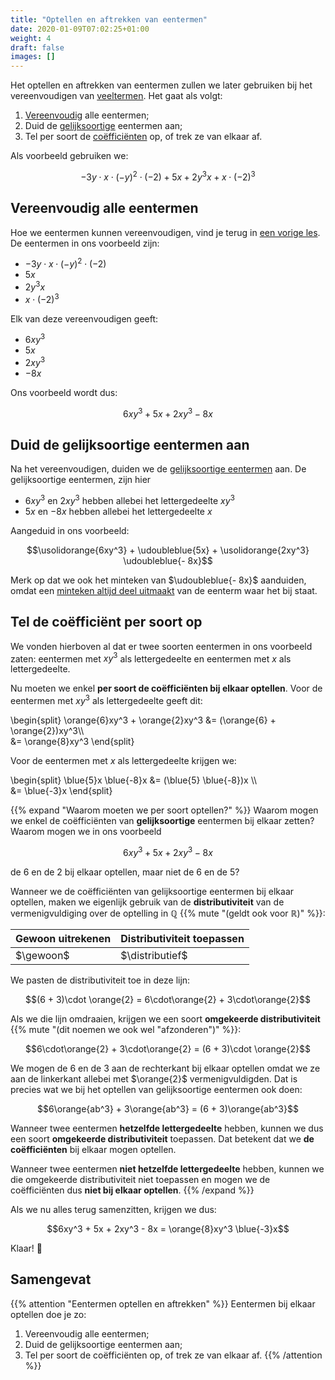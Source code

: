 ```yaml
---
title: "Optellen en aftrekken van eentermen"
date: 2020-01-09T07:02:25+01:00
weight: 4
draft: false
images: []
---
```


Het optellen en aftrekken van eentermen zullen we later gebruiken bij het
vereenvoudigen van [veeltermen](../../veeltermen). Het gaat als volgt:

1. [Vereenvoudig](../vereenvoudigen) alle eentermen;
2. Duid de [gelijksoortige](../eenterm#gelijksoortige-eentermen) eentermen aan;
3. Tel per soort de [coëfficiënten](../eenterm#coëfficiënt-en-lettergedeelte)
   op, of trek ze van elkaar af.

Als voorbeeld gebruiken we:

$$-3y\cdot x\cdot(-y)^2\cdot (-2) + 5x + 2y^3x + x\cdot (-2)^3$$

## Vereenvoudig alle eentermen

Hoe we eentermen kunnen vereenvoudigen, vind je terug in [een vorige
les](../vereenvoudigen). De eentermen in ons voorbeeld zijn:

* $-3y\cdot x\cdot(-y)^2\cdot (-2)$
* $5x$
* $2y^3x$
* $x\cdot (-2)^3$

Elk van deze vereenvoudigen geeft:

* $6xy^3$
* $5x$
* $2xy^3$
* $-8x$

Ons voorbeeld wordt dus:

$$6xy^3 + 5x + 2xy^3 - 8x$$

## Duid de gelijksoortige eentermen aan

Na het vereenvoudigen, duiden we de [gelijksoortige
eentermen](../eenterm/#gelijksoortige-eentermen ) aan. De gelijksoortige
eentermen, zijn hier

* $6xy^3$ en $2xy^3$ hebben allebei het lettergedeelte $xy^3$
* $5x$ en $-8x$ hebben allebei het lettergedeelte $x$

Aangeduid in ons voorbeeld:

$$\usolidorange{6xy^3} + \udoubleblue{5x} + \usolidorange{2xy^3} \udoubleblue{- 8x}$$

Merk op dat we ook het minteken van $\udoubleblue{- 8x}$ aanduiden, omdat een
[minteken altijd deel uitmaakt](../eenterm/#coëfficiënt-en-lettergedeelte) van
de eenterm waar het bij staat.

## Tel de coëfficiënt per soort op

We vonden hierboven al dat er twee soorten eentermen in ons voorbeeld zaten:
eentermen met $xy^3$ als lettergedeelte en eentermen met $x$ als
lettergedeelte.

Nu moeten we enkel **per soort de coëfficiënten bij elkaar optellen**. Voor de
eentermen met $xy^3$ als lettergedeelte geeft dit:

\begin{split}
\orange{6}xy^3 + \orange{2}xy^3 &= (\orange{6} + \orange{2})xy^3\\\\\
&= \orange{8}xy^3
\end{split}

Voor de eentermen met $x$ als lettergedeelte krijgen we:

\begin{split}
\blue{5}x \blue{-8}x &= (\blue{5} \blue{-8})x \\\\\
&= \blue{-3}x
\end{split}

{{% expand "Waarom moeten we per soort optellen?" %}}
Waarom mogen we enkel de coëfficiënten van **gelijksoortige** eentermen bij
elkaar zetten? Waarom mogen we in ons voorbeeld

$$6xy^3 + 5x + 2xy^3 - 8x$$

de $6$ en de $2$ bij elkaar optellen, maar niet de $6$ en de $5$?

Wanneer we de coëfficiënten van gelijksoortige eentermen bij elkaar optellen,
maken we eigenlijk gebruik van de **distributiviteit** van de vermenigvuldiging
over de optelling in $\mathbb{Q}$ {{% mute "(geldt ook voor $\mathbb{R}$)" %}}:

$$
\newcommand{\gewoon}{
\begin{split}
    (6 + 3)\cdot 2 &= (9) \cdot 2\\\\\
                   &= 18
\end{split} 
}
\newcommand{\distributief}{
\begin{split}
    (6 + 3)\cdot \orange{2} &= 6\cdot\orange{2} + 3\cdot\orange{2}\\\\\
                            &=12 + 6\\\\\
                            &= 18
\end{split} 
}
$$

| Gewoon uitrekenen | Distributiviteit toepassen |
|-------------------|----------------------------|
|     $\gewoon$     |       $\distributief$      |

We pasten de distributiviteit toe in deze lijn:

$$(6 + 3)\cdot \orange{2} = 6\cdot\orange{2} + 3\cdot\orange{2}$$

Als we die lijn omdraaien, krijgen we een soort **omgekeerde
distributiviteit** {{% mute "(dit noemen we ook wel \"afzonderen\")" %}}:

$$6\cdot\orange{2} + 3\cdot\orange{2} = (6 + 3)\cdot \orange{2}$$

We mogen de $6$ en de $3$ aan de rechterkant bij elkaar optellen omdat we ze
aan de linkerkant allebei met $\orange{2}$ vermenigvuldigden. Dat is precies
wat we bij het optellen van gelijksoortige eentermen ook doen:

$$6\orange{ab^3} + 3\orange{ab^3} = (6 + 3)\orange{ab^3}$$

Wanneer twee eentermen **hetzelfde lettergedeelte** hebben, kunnen we dus een
soort **omgekeerde distributiviteit** toepassen. Dat betekent dat we **de
coëfficiënten** bij elkaar mogen optellen.

Wanneer twee eentermen **niet hetzelfde lettergedeelte** hebben, kunnen we die
omgekeerde distributiviteit niet toepassen en mogen we de coëfficiënten dus
**niet bij elkaar optellen**.
{{% /expand %}}

Als we nu alles terug samenzitten, krijgen we dus:

$$6xy^3 + 5x + 2xy^3 - 8x = \orange{8}xy^3 \blue{-3}x$$

Klaar! :tada:

## Samengevat

{{% attention "Eentermen optellen en aftrekken" %}}
Eentermen bij elkaar optellen doe je zo:

1. Vereenvoudig alle eentermen;
2. Duid de gelijksoortige eentermen aan;
3. Tel per soort de coëfficiënten op, of trek ze van elkaar af.
{{% /attention %}}
